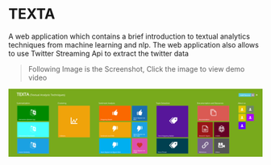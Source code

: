 # TEXTA
A web application which contains a brief introduction to textual analytics techniques from machine learning and nlp. The web application also allows to use Twitter Streaming Api to extract the twitter data 

> Following Image is the Screenshot, Click the image to view demo video

[![Watch The Demo Video](https://github.com/QaisarRajput/TEXTA/raw/master/Texta.png)](https://1drv.ms/v/s!AHipFbe_DqGjjD4)

